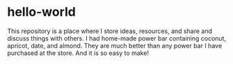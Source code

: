 # hello-world
This repository is a place where I store ideas, resources, and share and discuss things with others.
I had home-made power bar containing coconut, apricot, date, and almond. They are much better than any power bar I have purchased at the store. And it is so easy to make!
